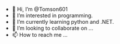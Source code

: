 - 👋 Hi, I’m @Tomson601
- 👀 I’m interested in programming.
- 🌱 I’m currently learning python and .NET.
- 💞️ I’m looking to collaborate on ...
- 📫 How to reach me ...

<!---
Tomson601/Tomson601 is a ✨ special ✨ repository because its `README.md` (this file) appears on your GitHub profile.
You can click the Preview link to take a look at your changes.
--->
